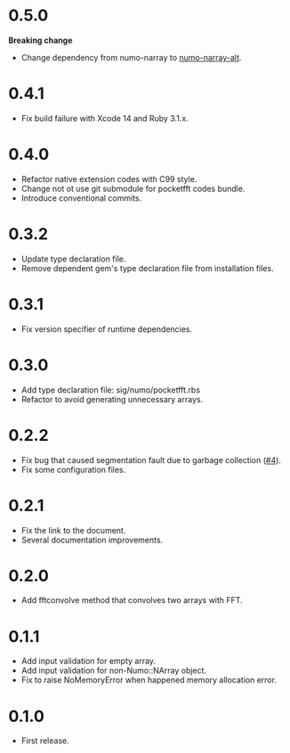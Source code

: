 # 0.5.0

**Breaking change**

- Change dependency from numo-narray to [numo-narray-alt](https://github.com/yoshoku/numo-narray-alt).

# 0.4.1
- Fix build failure with Xcode 14 and Ruby 3.1.x.

# 0.4.0
- Refactor native extension codes with C99 style.
- Change not ot use git submodule for pocketfft codes bundle.
- Introduce conventional commits.

# 0.3.2
- Update type declaration file.
- Remove dependent gem's type declaration file from installation files.

# 0.3.1
- Fix version specifier of runtime dependencies.

# 0.3.0
- Add type declaration file: sig/numo/pocketfft.rbs
- Refactor to avoid generating unnecessary arrays.

# 0.2.2
- Fix bug that caused segmentation fault due to garbage collection ([#4](https://github.com/yoshoku/numo-pocketfft/pull/4)).
- Fix some configuration files.

# 0.2.1
- Fix the link to the document.
- Several documentation improvements.

# 0.2.0
- Add fftconvolve method that convolves two arrays with FFT.

# 0.1.1
- Add input validation for empty array.
- Add input validation for non-Numo::NArray object.
- Fix to raise NoMemoryError when happened memory allocation error.

# 0.1.0
- First release.
